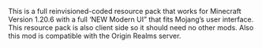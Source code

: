 This is a full reinvisioned-coded resource pack that works for Minecraft Version 1.20.6 with a full ‘NEW Modern UI” that fits Mojang’s user interface. 
This resource pack is also client side so it should need no other mods. Also this mod is compatible with the Origin Realms server.
